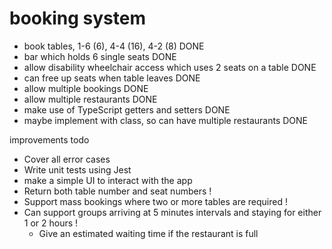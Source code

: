 # booking system
- book tables, 1-6 (6), 4-4 (16), 4-2 (8) DONE
- bar which holds 6 single seats DONE
- allow disability wheelchair access which 
  uses 2 seats on a table DONE
- can free up seats when table leaves DONE
- allow multiple bookings DONE
- allow multiple restaurants DONE
- make use of TypeScript getters and setters DONE
- maybe implement with class, so can have multiple restaurants DONE

improvements todo
- Cover all error cases
- Write unit tests using Jest
- make a simple UI to interact with the app
- Return both table number and seat numbers !
- Support mass bookings where two or more tables are required !
- Can support groups arriving at 5 minutes intervals and staying for either 1 or 2 hours !
  - Give an estimated waiting time if the restaurant is full